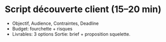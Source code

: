 # Script découverte client (15–20 min)
- Objectif, Audience, Contraintes, Deadline
- Budget: fourchette + risques
- Livrables: 3 options
Sortie: brief + proposition squelette.
